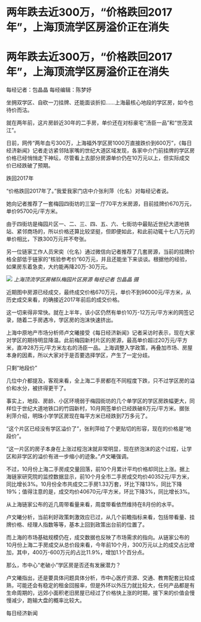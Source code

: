 # 两年跌去近300万，“价格跌回2017年”，上海顶流学区房溢价正在消失

# 两年跌去近300万，“价格跌回2017年”，上海顶流学区房溢价正在消失

每经记者：包晶晶 每经编辑：陈梦妤

坐拥双学区、自砍一刀挂牌、还能面谈折扣……上海最核心地段的学区房，如今也待价而沽。

就在两年前，这片房龄近30年的二手房，单价还在对标豪宅“汤臣一品”和“世茂滨江”。

日前，网传“两年血亏300万，上海福外学区房1000万直接跌价到600万”，《每日经济新闻》记者走访紧邻陆家嘴的世纪大道区域发现，各家中介门前挂牌的学区房价格已经悄悄走下神坛，尽管看上去部分房源单价仍在10万元以上，但实际成交价已经跌破了预期。

跌回2017年

“价格跌回2017年了。”我爱我家门店中介张利萍（化名）对每经记者说。

她向记者推荐了一套梅园四街坊的三室一厅70平方米房源，目前挂牌价670万元，单价95700元/平方米。

由于四街坊是梅园片区一、二、三、四、五、六、七街坊中最贴近世纪大道地铁站、紧邻商场的，所以价格还算比较坚挺，但即便如此，和此前动辄十七八万元的单价相比，下跌300万元并不夸张。

另一位链家工作人员宋奕（化名）通过微信向记者推荐了几套房源，当前的挂牌价格全部低于链家的“核验参考价”60万元，并且还能坐下来谈谈。根据他的经验，如果房东着急卖，大约能再降20万-30万元。

![](https://inews.gtimg.com/om_bt/OaH7rT9rkxvENQFR5KWp1MllXOfDf5u8ZFpKGtBhuC0ycAA/1000)
_上海顶流学区房梯队梅园片区房源 每经记者 包晶晶 摄_

近期图中房源已经成交，最终成交价格670万元，单价不到96000元/平方米，从历史成交来看，的确接近2017年前后的成交价格。

这一切来得非常快。就在上半年，该小区仍然有单价10万-12万元/平方米的网签记录，随着二手房遇冷，学区房的泡沫快速挤出。

上海中原地产市场分析师卢文曦接受《每日经济新闻》记者采访时表示，现在大家对学区的期待明显降温。此前梅园新村片区的房源，最高单价超过20万元/平方米，直冲28万元/平方米左右的汤臣一品。上海调整入学政策，再叠加市场、房屋本身的因素，所以大家对于是否要选择学区，产生了一定分歧。

只剩“地段价”

几位中介都提及，客观来看，全上海二手房都在不同程度下跌，只不过学区房的溢价和水分，被挤得更干了。

事实上，地段、房龄、小区环境弱于梅园街坊的几个单学区的学区房跌幅更大，同样位于世纪大道地铁口的竹园新村，10月网签单价已经跌破8万元/平方米。据张利萍介绍，明珠小学学区房现在每平方米已经跌到7万多元了。

“这个片区已经没有学区溢价了”，张利萍给了个更贴切的形容，现在的价格是“地段价”。

“这一片区的房子本身在上涨过程泡沫就非常明显，现在挤泡沫的这个过程，让学区和非学区的溢价有进一步缩小的迹象。”卢文曦强调。

不过，10月份上海二手房成交量回落，前10个月累计平均价格却同比上涨。据上海链家研究院的监控数据显示，前10个月全市二手房成交均价40352元/平方米，同比增长3%。10月份全市共成交二手房1.33万套，环比下降13%，同比下降19%；值得注意的是，成交均价40670元/平方米，环比下降3%，同比增长3%。

从上海链家公布的近几周带看量来看，周度带看依然维持在8月份的水平。

卢文曦分析，当前利好政策刺激效应已过，从几个前瞻指标来看，包括带看量、挂牌价格、经理人指数等等，基本上回到政策出台前的位置了。

而上海的市场基础规模仍在，成交数据也反映了市场需求的指向。从链家公布的10月份上海二手房成交从总价段来看，今年前10个月，300万元以上的成交占比增加，其中，400万-600万元的占比11.9%，增加1.1个百分点。

那么，市中心“老破小”学区房是否还有发展潜力？

卢文曦指出，还是要具体问题具体分析，市中心医疗资源、交通、教育配套比较成熟，可能还会有稳定的租金回报率，但是外环以外压力就比较大，任何产品都是有生命周期的，远郊小面积老旧房屋已经过了价格快上涨的时期，接下来的价值会慢慢减少，跑输大盘的概率比较大。

每日经济新闻

